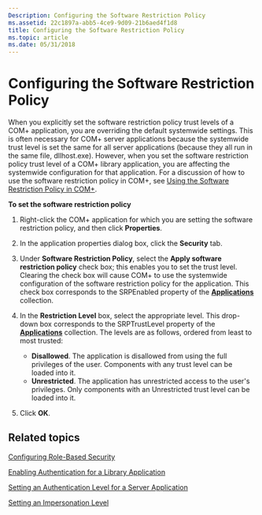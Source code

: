 ```yaml
---
Description: Configuring the Software Restriction Policy
ms.assetid: 22c1897a-abb5-4ce9-9d09-21b6aed4f1d8
title: Configuring the Software Restriction Policy
ms.topic: article
ms.date: 05/31/2018
---
```


# Configuring the Software Restriction Policy

When you explicitly set the software restriction policy trust levels of a COM+ application, you are overriding the default systemwide settings. This is often necessary for COM+ server applications because the systemwide trust level is set the same for all server applications (because they all run in the same file, dllhost.exe). However, when you set the software restriction policy trust level of a COM+ library application, you are affecting the systemwide configuration for that application. For a discussion of how to use the software restriction policy in COM+, see [Using the Software Restriction Policy in COM+](using-the-software-restriction-policy-in-com-.md).

**To set the software restriction policy**

1.  Right-click the COM+ application for which you are setting the software restriction policy, and then click **Properties**.

2.  In the application properties dialog box, click the **Security** tab.

3.  Under **Software Restriction Policy**, select the **Apply software restriction policy** check box; this enables you to set the trust level. Clearing the check box will cause COM+ to use the systemwide configuration of the software restriction policy for the application. This check box corresponds to the SRPEnabled property of the [**Applications**](applications.md) collection.

4.  In the **Restriction Level** box, select the appropriate level. This drop-down box corresponds to the SRPTrustLevel property of the [**Applications**](applications.md) collection. The levels are as follows, ordered from least to most trusted:

    -   **Disallowed**. The application is disallowed from using the full privileges of the user. Components with any trust level can be loaded into it.
    -   **Unrestricted**. The application has unrestricted access to the user's privileges. Only components with an Unrestricted trust level can be loaded into it.

5.  Click **OK**.

## Related topics

<dl> <dt>

[Configuring Role-Based Security](configuring-role-based-security.md)
</dt> <dt>

[Enabling Authentication for a Library Application](enabling-authentication-for-a-library-application.md)
</dt> <dt>

[Setting an Authentication Level for a Server Application](setting-an-authentication-level-for-a-server-application.md)
</dt> <dt>

[Setting an Impersonation Level](setting-an-impersonation-level.md)
</dt> </dl>

 

 



